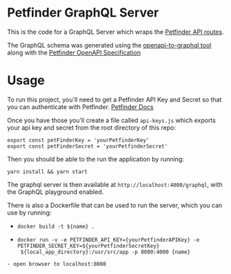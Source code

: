 # Petfinder GraphQL Server

This is the code for a GraphQL Server which wraps the [Petfinder API routes](https://www.petfinder.com/developers/v2/docs).

The GraphQL schema was generated using the [openapi-to-graphql tool](https://github.com/IBM/openapi-to-graphql) along with the [Petfinder OpenAPI Specification](https://api.petfinder.com/openapi.yaml)

# Usage

To run this project, you'll need to get a Petfinder API Key and Secret so that you can authenticate with Petfinder. [Petfinder Docs](https://www.petfinder.com/developers/v2/docs/#using-the-api)

Once you have those you'll create a file called `api-keys.js` which exports your api key and secret from the root directory of this repo:

```
export const petFinderKey = 'yourPetfinderKey'
export const petFinderSecret = 'yourPetfinderSecret'
```

Then you should be able to the run the application by running:

```
yarn install && yarn start
```

The graphql server is then available at `http://localhost:4000/graphql`, with the GraphQL playground enabled.

There is also a Dockerfile that can be used to run the server, which you can use by running:

- `docker build -t ${name} .`
- ```
  docker run -v -e PETFINDER_API_KEY={yourPetfinderAPIKey} -e PETFINDER_SECRET_KEY=${yourPetfinderSecretKey}
   ${local_app_directory}:/usr/src/app -p 8080:4000 {name}
  ```

```
- open browser to localhost:8080
```
